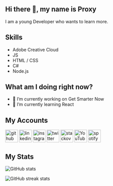 ## Hi there 👋, my name is Proxy
I am a young Developer who wants to learn more. 

## Skills
- Adobe Creative Cloud
- JS 
- HTML / CSS 
- C# 
- Node.js  

## What am I doing right now? 
- 🔭 I’m currently working on Get Smarter Now 
- 🌱 I’m currently learning React 

## My Accounts  
[<img src='https://cdn.jsdelivr.net/npm/simple-icons@3.0.1/icons/github.svg' alt='github' height='40'>](https://github.com/Proxy004)  [<img src='https://cdn.jsdelivr.net/npm/simple-icons@3.0.1/icons/linkedin.svg' alt='linkedin' height='40'>](https://www.linkedin.com/in/paul-prenn-295b061a2/) [<img src='https://cdn.jsdelivr.net/npm/simple-icons@3.0.1/icons/instagram.svg' alt='instagram' height='40'>](https://www.instagram.com/paul_prenn/)  [<img src='https://cdn.jsdelivr.net/npm/simple-icons@3.0.1/icons/twitter.svg' alt='twitter' height='40'>](https://twitter.com/thaaproxy)  [<img src='https://cdn.jsdelivr.net/npm/simple-icons@3.0.1/icons/stackoverflow.svg' alt='stackoverflow' height='40'>](https://stackoverflow.com/users/proxy)  [<img src='https://cdn.jsdelivr.net/npm/simple-icons@3.0.1/icons/youtube.svg' alt='YouTube' height='40'>](https://www.youtube.com/channel/UCOl2bBMpezrB3tYJnBidfww?view_as=subscriber) [<img src='https://cdn.jsdelivr.net/npm/simple-icons@3.0.1/icons/spotify.svg' alt='spotify' height='40'>](https://open.spotify.com/user/11173218404?si=ITwu69DBTLuX1-6hOaJKtw)  

## My Stats  
![GitHub stats](https://github-readme-stats.vercel.app/api?username=Proxy004&show_icons=true)  

![GitHub streak stats](https://github-readme-streak-stats.herokuapp.com/?user=Proxy004)  

